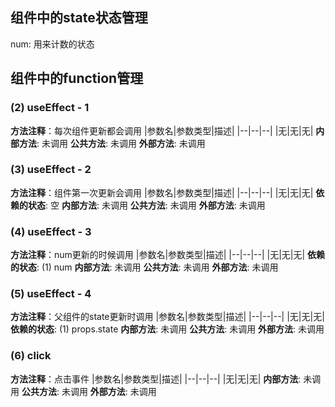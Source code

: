 ## 组件中的state状态管理
num:  用来计数的状态
## 组件中的function管理
### (2) useEffect - 1
**方法注释**：每次组件更新都会调用
|参数名|参数类型|描述|
|--|--|--|
|无|无|无|
**内部方法**: 未调用
**公共方法**: 未调用
**外部方法**: 未调用
### (3) useEffect - 2
**方法注释**：组件第一次更新会调用
|参数名|参数类型|描述|
|--|--|--|
|无|无|无|
**依赖的状态**: 空
**内部方法**: 未调用
**公共方法**: 未调用
**外部方法**: 未调用
### (4) useEffect - 3
**方法注释**：num更新的时候调用
|参数名|参数类型|描述|
|--|--|--|
|无|无|无|
**依赖的状态**: 
 (1) num
**内部方法**: 未调用
**公共方法**: 未调用
**外部方法**: 未调用
### (5) useEffect - 4
**方法注释**：父组件的state更新时调用
|参数名|参数类型|描述|
|--|--|--|
|无|无|无|
**依赖的状态**: 
 (1) props.state
**内部方法**: 未调用
**公共方法**: 未调用
**外部方法**: 未调用
### (6) click
**方法注释**：点击事件
|参数名|参数类型|描述|
|--|--|--|
|无|无|无|
**内部方法**: 未调用
**公共方法**: 未调用
**外部方法**: 未调用
